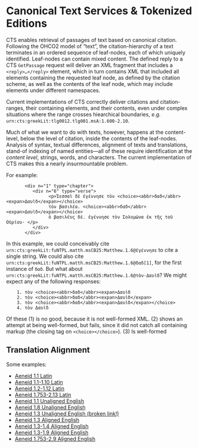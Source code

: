 # Canonical Text Services & Tokenized Editions

CTS enables retrieval of passages of text based on canonical citation. Following the OHCO2 model of “text”, the citation-hierarchy of a text terminates in an ordered sequence of leaf-nodes, each of which uniquely identified. Leaf-nodes can contain mixed content. The defined reply to a CTS `GetPassage` request will deliver an XML fragment that includes a `<reply>…</reply>` element, which in turn contains XML that included all elements containing the requested leaf node, as defined by the citation scheme, as well as the contents of the leaf node, which may include elements under different namespaces.

Current implementations of CTS correctly deliver citations and citation-ranges, their containing elements, and their contents, even under complex situations where the range crosses hiearchical boundaries, _e.g._ `urn:cts:greekLit:tlg0012.tlg001.msA:1.600-2.10`.

Much of what we want to do with texts, however, happens at the content-level, below the level of citation, inside the contents of the leaf-nodes. Analysis of syntax, textual differences, alignment of texts and translations, stand-of indexing of named entities—all of these require identification at the _content level_, strings, words, and characters. The current implementation of CTS makes this a nearly insurmountable problem.

For example:

           <div n="1" type="chapter">
              <div n="6" type="verse">
                    <p>Ἰεσσαὶ δὲ ἐγέννησε τὸν <choice><abbr>δαδ</abbr><expan>Δαυὶδ</expan></choice> 
                    τὸν βασιλέα. <choice><abbr>δαδ</abbr><expan>Δαυὶδ</expan></choice> 
                    ὁ βασιλέυς δὲ. ἐγέννησε τὸν Σολομῶνα ἐκ τῆς τοῦ Οὐρίου· </p>
              </div>
           </div>

In this example, we could conceivably cite `urn:cts:greekLit:fuNTPL.matth.msCB25:Matthew.1.6@ἐγέννησε` to cite a single string. We could also cite `urn:cts:greekLit:fuNTPL.matth.msCB25:Matthew.1.6@δαδ[1]`, for the first instance of `δαδ`. But what about `urn:cts:greekLit:fuNTPL.matth.msCB25:Matthew.1.6@τὸν-Δαυὶδ`? We might expect any of the following responses:

        1. τὸν <choice><abbr>δαδ</abbr><expan>Δαυὶδ
        2. τὸν <choice><abbr>δαδ</abbr><expan>Δαυὶδ</expan>
        3. τὸν <choice><abbr>δαδ</abbr><expan>Δαυὶδ</expan></choice>
        4. τὸν Δαυὶδ

Of these (1) is no good, because it is not well-formed XML. (2) shows an attempt at being well-formed, but fails, since it did not catch all containing markup (the closing tag on `<choice></choice>`). (3) Is well-formed

## Translation Alignment

Some examples:

- [Aeneid 1.1 Latin](http://folio.furman.edu/citeservlet/texts?request=GetPassagePlus&urn=urn:cts:latinLit:phi0690.phi003.fuPers:1.1)
- [Aeneid 1.1-1.10 Latin](http://folio.furman.edu/citeservlet/texts?request=GetPassagePlus&urn=urn:cts:latinLit:phi0690.phi003.fuPers:1.1-1.10)
- [Aeneid 1.2-1.12 Latin](http://folio.furman.edu/citeservlet/texts?request=GetPassagePlus&urn=urn:cts:latinLit:phi0690.phi003.fuPers:1.2-1.12)
- [Aeneid 1.753-2.13 Latin](http://folio.furman.edu/citeservlet/texts?request=GetPassagePlus&urn=urn:cts:latinLit:phi0690.phi003.fuPers:1.753-2.13)
- [Aeneid 1.1 Unaligned English](http://folio.furman.edu/citeservlet/texts?request=GetPassagePlus&urn=urn:cts:latinLit:phi0690.phi003.fuEng:1.1)
- [Aeneid 1.8 Unaligned English](http://folio.furman.edu/citeservlet/texts?request=GetPassagePlus&urn=urn:cts:latinLit:phi0690.phi003.fuEng:1.8)
- [Aeneid 1.3 Unaligned English (broken link!)](http://folio.furman.edu/citeservlet/texts?request=GetPassagePlus&urn=urn:cts:latinLit:phi0690.phi003.fuEng:1.3)
- [Aeneid 1.3 Aligned English](http://folio.furman.edu/citeservlet/texts?request=GetPassagePlus&urn=urn:cts:latinLit:phi0690.phi003.alignedEng:1.3)
- [Aeneid 1.3-1.4 Aligned English](http://folio.furman.edu/citeservlet/texts?request=GetPassagePlus&urn=urn:cts:latinLit:phi0690.phi003.alignedEng:1.3-1.4)
- [Aeneid 1.3-1.9 Aligned English](http://folio.furman.edu/citeservlet/texts?request=GetPassagePlus&urn=urn:cts:latinLit:phi0690.phi003.alignedEng:1.3-1.9)
- [Aeneid 1.753-2.9 Aligned English](http://folio.furman.edu/citeservlet/texts?request=GetPassagePlus&urn=urn:cts:latinLit:phi0690.phi003.alignedEng:1.752-2.9)
